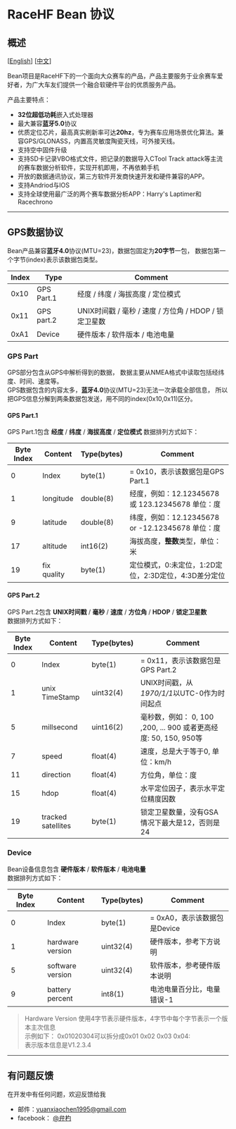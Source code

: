# RaceHF Bean 协议

## 概述

\[[English](https://github.com/zbianbiaos/RaceHF_Protocol/blob/master/RaceHF_Bean/README.md)\]
[[中文](https://github.com/zbianbiaos/RaceHF_Protocol/blob/master/RaceHF_Bean/README_zh.md)\]

Bean项目是RaceHF下的一个面向大众赛车的产品，产品主要服务于业余赛车爱好者，为广大车友们提供一个融合软硬件平台的优质服务产品。

产品主要特点：

- **32位超低功耗**嵌入式处理器
- 最大兼容**蓝牙5.0**协议
- 优质定位芯片，最高真实刷新率可达**20hz**，专为赛车应用场景优化算法。兼容GPS/GLONASS，内置高灵敏度陶瓷天线，可外接天线。
- 支持空中固件升级
- 支持SD卡记录VBO格式文件，把记录的数据导入CTool Track attack等主流的赛车数据分析软件，实现开机即用，不再依赖手机
- 开放的数据通讯协议，第三方软件开发商快速开发和硬件兼容的APP。
- 支持Andriod与IOS
- 支持全球使用最广泛的两个赛车数据分析APP：Harry's Laptimer和Racechrono

***

## GPS数据协议

Bean产品兼容**蓝牙4.0**协议(MTU=23)，数据包固定为**20字节**一包，
数据包第一个字节(index)表示该数据包类型。

Index | Type        | Comment
---   | ---         | ---
0x10  | GPS Part.1  | 经度 / 纬度 / 海拔高度 / 定位模式
0x11  | GPS part.2  | UNIX时间戳 / 毫秒  / 速度 / 方位角 / HDOP / 锁定卫星数
0xA1  | Device      | 硬件版本 / 软件版本 / 电池电量

### GPS Part

GPS部分包含从GPS中解析得到的数据，
数据主要从NMEA格式中读取包括经纬度、时间、速度等。  
GPS数据包含的内容太多，**蓝牙4.0**协议(MTU=23)无法一次承载全部信息，
所以把GPS信息分解到两条数据包发送，用不同的index(0x10,0x11)区分。

#### GPS Part.1

GPS Part.1包含 **经度** / **纬度** / **海拔高度** / **定位模式**
数据排列方式如下：

Byte Index | Content             | Type(bytes) | Comment
---        | ---                 | ---         | ---
0          | Index               | byte(1)     | = 0x10，表示该数据包是GPS Part.1
1          | longitude           | double(8)   | 经度，例如：12.12345678 或 123.12345678 单位：度
9          | latitude            | double(8)   | 纬度，例如：12.12345678 or -12.12345678 单位：度
17         | altitude            | int16(2)    | 海拔高度，**整数**类型，单位：米
19         | fix quality         | byte(1)     | 定位模式，0:未定位，1:2D定位，2:3D定位，4:3D差分定位

#### GPS Part.2

GPS Part.2包含 **UNIX时间戳** / **毫秒**  / **速度** / **方位角** / **HDOP** / **锁定卫星数**  
数据排列方式如下：

Byte Index | Content             | Type(bytes) | Comment
---        | ---                 | ---         | ---
0          | Index               | byte(1)     | = 0x11，表示该数据包是GPS Part.2
1          | unix TimeStamp      | uint32(4)   | UNIX时间戳，从*1970/1/1*以UTC-0作为时间起点
5          | millsecond          | uint16(2)   | 毫秒数，例如： 0, 100 ,200, ... 900 或者更高经度: 50, 150, 950等
7          | speed               | float(4)    | 速度，总是大于等于0, 单位：km/h
11         | direction           | float(4)    | 方位角，单位：度
15         | hdop                | float(4)    | 水平定位因子，表示水平定位精度因数
19         | tracked satellites  | byte(1)     | 锁定卫星数量，没有GSA情况下最大是12，否则是24

### Device

Bean设备信息包含 **硬件版本** / **软件版本** / **电池电量**  
数据排列方式如下：

Byte Index | Content             | Type(bytes) | Comment
---        | ---                 | ---         | ---
0          | Index               | byte(1)     | = 0xA0，表示该数据包是Device
1          | hardware version    | uint32(4)   | 硬件版本，参考下方说明
5          | software version    | uint32(4)   | 软件版本，参考硬件版本说明
9          | battery percent     | int8(1)     | 电池电量百分比，电量错误-1

> Hardware Version 使用4字节表示硬件版本，4字节中每个字节表示一个版本主次信息  
> 示例如下：
> 0x01020304可以拆分成0x01 0x02 0x03 0x04:  
> 表示版本信息是V1.2.3.4

***

## 有问题反馈

在开发中有任何问题，欢迎反馈给我

- 邮件：[yuanxiaochen1995@gmail.com](yuanxiaochen1995@gmail.com)
- facebook： [@弁杓](https://www.facebook.com/profile.php?id=100015307727134)
